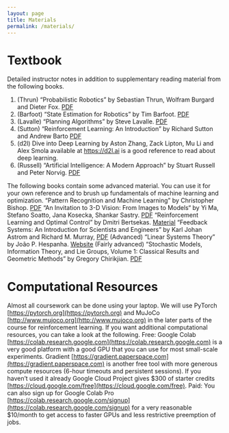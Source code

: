 ```yaml
---
layout: page
title: Materials
permalink: /materials/
---
```


# Textbook
Detailed instructor notes in addition to supplementary reading material from the following books.
1. (Thrun) “Probabilistic Robotics” by Sebastian Thrun, Wolfram Burgard and Dieter Fox. [PDF](https://docs.ufpr.br/~danielsantos/ProbabilisticRobotics.pdf)
2. (Barfoot) “State Estimation for Robotics” by Tim Barfoot. [PDF](http://asrl.utias.utoronto.ca/~tdb/bib/barfoot_ser17.pdf)
3. (Lavalle) “Planning Algorithms” by Steve Lavalle. [PDF](http://lavalle.pl/planning/)
4. (Sutton) “Reinforcement Learning: An Introduction” by Richard Sutton and Andrew Barto [PDF](http://incompleteideas.net/book/the-book.html)
5. (d2l) Dive into Deep Learning by Aston Zhang, Zack Lipton, Mu Li and Alex Smola available at https://d2l.ai is a good reference to read about deep learning.
6. (Russell) “Artificial Intelligence: A Modern Approach” by Stuart Russell and Peter Norvig. [PDF](https://www.cin.ufpe.br/~tfl2/artificial-intelligence-modern-approach.9780131038059.25368.pdf)

The following books contain some advanced material. You can use it for your own reference and to brush up fundamentals of machine learning and optimization.
“Pattern Recognition and Machine Learning” by Christopher Bishop. [PDF](http://users.isr.ist.utl.pt/~wurmd/Livros/school/Bishop%20-%20Pattern%20Recognition%20And%20Machine%20Learning%20-%20Springer%20%202006.pdf)
“An Invitation to 3-D Vision: From Images to Models“ by Yi Ma, Stefano Soatto, Jana Kosecka, Shankar Sastry. [PDF](https://www.eecis.udel.edu/~cer/arv/readings/old_mkss.pdf)
“Reinforcement Learning and Optimal Control” by Dmitri Bertsekas. [Material](https://web.mit.edu/dimitrib/www/RLbook.html)
“Feedback Systems: An Introduction for Scientists and Engineers” by Karl Johan Astrom and Richard M. Murray, [PDF](http://www.cds.caltech.edu/~murray/books/AM08/pdf/am08-complete_28Sep12.pdf)
(Advanced) “Linear Systems Theory” by João P. Hespanha. [Website](https://web.ece.ucsb.edu/~hespanha/linearsystems/)
(Fairly advanced) “Stochastic Models, Information Theory, and Lie Groups, Volume 1: Classical Results and Geometric Methods” by Gregory Chirikjian. [PDF](http://entsphere.com/pub/pdf/2000%20Chirikjian,%20Stochastic%20Models,%20Information%20Theory,%20and%20Lie%20Groups.pdf)

# Computational Resources
Almost all coursework can be done using your laptop. We will use PyTorch [https://pytorch.org](https://pytorch.org) and MuJoCo [http://www.mujoco.org](http://www.mujoco.org) in the later parts of the course for reinforcement learning. If you want additional computational resources, you can take a look at the following.
Free: Google Colab [https://colab.research.google.com](https://colab.research.google.com) is a very good platform with a good GPU that you can use for most small-scale experiments. Gradient [https://gradient.paperspace.com](https://gradient.paperspace.com) is another free tool with more generous compute resources (6-hour timeouts and persistent sessions). If you haven’t used it already Google Cloud Project gives $300 of starter credits [https://cloud.google.com/free](https://cloud.google.com/free).
Paid: You can also sign up for Google Colab Pro [https://colab.research.google.com/signup](https://colab.research.google.com/signup) for a very reasonable $10/month to get access to faster GPUs and less restrictive preemption of jobs.
